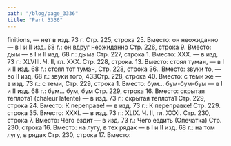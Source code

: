 ```yaml
---
path: "/blog/page_3336"
title: "Part 3336"
---
```


finitions, — нет в изд. 73 г.
Стр. 225, строка 25.
Вместо: он неожиданно — в I и II изд. 68 г.: он вдруг неожиданно
Стр. 226, строка 9.
Вместо: дым — в I и II изд. 68 г.: дыма
Стр. 227, строка 1.
Вместо: XXX. — в изд. 73 г.: XLVIII.
Ч. II, гл. XXX.
Стр. 228, строка. 13.
Вместо: стоял туман, — в I и II изд. 68 г.: стоял тот туман,
Стр. 228, строка 36..
Вместо: звуки то, — во II изд. 68 г.: звуки того,
433Стр. 228, строка 40.
Вместо: с теми же — в изд. 73 г.: с теми,
Стр. 229, строка 1.
Вместо: бум... бум-бум-бум — в I и II изд. 68 г.: бум... бум, бум
Стр. 229, строка 16.
Вместо: скрытая теплота1 (chaleur latente) — в изд. 73 г.: скрытая теплота1
Стр. 229, строка 24.
Вместо: К переправе! — в изд. 73 г.: К переправке!
Стр. 229. строка 35.
Вместо: XXXI. — в изд. 73 г.: XLIX.
Ч. II, гл. XXXI.
Стр. 230, строка 7.
Вместо: Чего ездит — в изд. 73 г.: Чего ездить (Опечатка)
Стр. 230, строка 16.
Вместо: на лугу, в тех рядах — в I и II изд. 68 г.: на том лугу, в рядах
Стр. 230, строка 17.
Вместо: 
